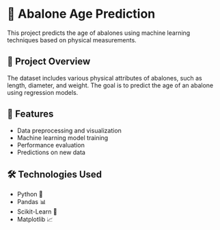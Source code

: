# 🐚 Abalone Age Prediction

This project predicts the age of abalones using machine learning techniques based on physical measurements.

## 📜 Project Overview
The dataset includes various physical attributes of abalones, such as length, diameter, and weight. The goal is to predict the age of an abalone using regression models.

## 🚀 Features
- Data preprocessing and visualization  
- Machine learning model training  
- Performance evaluation  
- Predictions on new data  

## 🛠️ Technologies Used
- Python 🐍  
- Pandas 📊  
- Scikit-Learn 🤖  
- Matplotlib 📈  


